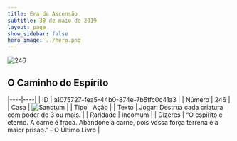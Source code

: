 ```yaml
---
title: Era da Ascensão
subtitle: 30 de maio de 2019
layout: page
show_sidebar: false
hero_image: ../hero.png
---
```


![246](https://cdn.keyforgegame.com/media/card_front/pt/435_246_FQCRR7FMRMF2_pt.png)

## O Caminho do Espírito

|----|----|
| ID | a1075727-fea5-44b0-874e-7b5ffc0c41a3 |
| Número | 246 |
| Casa | ![Sanctum](https://archonarcana.com/images/thumb/c/c7/Sanctum.png/22px-Sanctum.png "Santuário") |
| Tipo | Ação |
| Texto | Jogar: Destrua cada criatura com poder de 3 ou mais. |
| Raridade | Incomum |
| Dizeres | “O espírito é eterno. A carne é fraca. Abandone a carne, pois vossa força terrena é a maior prisão.” – O Último Livro |
